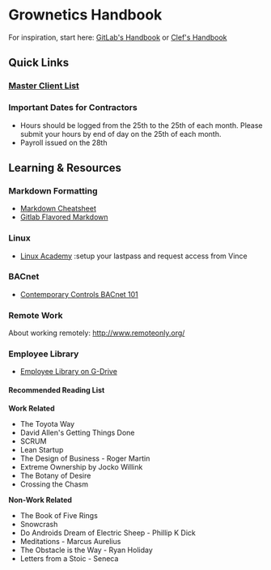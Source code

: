 # Grownetics Handbook

For inspiration, start here: [GitLab's Handbook](https://about.gitlab.com/handbook/) or [Clef's Handbook](https://github.com/clef/handbook)

## Quick Links

### [Master Client List](https://docs.google.com/spreadsheets/d/1s8Ox_82EWDONmTTmy-WRBpw4Av-fKEwSLYSFHLm-VJo/edit)

### Important Dates for Contractors
* Hours should be logged from the 25th to the 25th of each month. Please submit your hours by end of day on the 25th of each month.
* Payroll issued on the 28th


## Learning & Resources

### Markdown Formatting
+ [Markdown Cheatsheet](https://github.com/adam-p/markdown-here/wiki/Markdown-Cheatsheet)
+ [Gitlab Flavored Markdown](https://docs.gitlab.com/ee/user/markdown.html)

### Linux
+ [Linux Academy](https://linuxacademy.com/) :setup your lastpass and request access from Vince

### BACnet
+ [Contemporary Controls BACnet 101](https://www.youtube.com/watch?v=oevGXrkxEos&list=PL2Sd_0UX_Ck4ezaB9vMazMCsF0GbM8C9e)  

### Remote Work
About working remotely: http://www.remoteonly.org/ 

### Employee Library
+ [Employee Library on G-Drive](https://drive.google.com/open?id=0B7G5Gc0AHKKyUm9pRlRwVWRxY00)

#### Recommended Reading List 

**Work Related**
+ The Toyota Way
+ David Allen's Getting Things Done
+ SCRUM
+ Lean Startup
+ The Design of Business - Roger Martin
+ Extreme Ownership by Jocko Willink
+ The Botany of Desire
+ Crossing the Chasm

**Non-Work Related**
+ The Book of Five Rings
+ Snowcrash 
+ Do Androids Dream of Electric Sheep - Phillip K Dick
+ Meditations - Marcus Aurelius
+ The Obstacle is the Way - Ryan Holiday
+ Letters from a Stoic - Seneca
